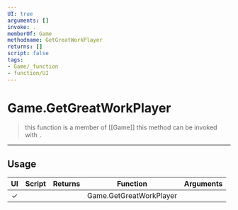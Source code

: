 ```yaml
---
UI: true
arguments: []
invoke: .
memberOf: Game
methodname: GetGreatWorkPlayer
returns: []
script: false
tags:
- Game/_function
- function/UI
---
```

# Game.GetGreatWorkPlayer
> this function is a member of [[Game]]
> this method can be invoked with `.`
-----
## Usage
|  UI | Script | Returns | Function | Arguments |
|:---:|:------:|-------:|:--------:|:---------|
|✓| ||Game.GetGreatWorkPlayer||

